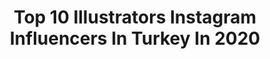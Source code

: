 ---
title: Top 10 Illustrators Instagram Influencers In Turkey In 2020
description: >-
  Find top illustrators Instagram influencers in Turkey in 2020. Most popular hashtags: #illustration #art #drawing #evdekal.
platform: Instagram
profiles:
  - username: "merttugen"
    fullname: >-
      Mert Tugen
    location: "Turkey"
    followers: 27818
    engagement: 433
    commentsToLikes: 0.009229
    id: ck0vzlrby9q4x0i19uc4zx7p4
    verified: false
    hashtags: "#selfportrait, #thebeatles, #nowhereman, #tamagotchi"
  - username: "ayseinanillustration"
    fullname: >-
      Ayşe İnan Illustration
    location: "Turkey"
    followers: 5233
    engagement: 969
    commentsToLikes: 0.080690
    id: ck14h43u58gbe0i19v4d0ze54
    verified: false
    hashtags: "#mardin, #conceptualart, #akrilik, #illustrasyon"
  - username: "magn0liaa"
    fullname: >-
      Magnolia Nazemi
    location: "Turkey"
    followers: 12355
    engagement: 1035
    commentsToLikes: 0.024351
    id: ck0vyo1nm4y450i1935qip8mo
    verified: false
    hashtags: "#repost, #flight752, #saveplanet, #internationalwomensday"
  - username: "haakankeles"
    fullname: >-
      Hakan Keleş
    location: "Turkey"
    followers: 66443
    engagement: 1013
    commentsToLikes: 0.007164
    id: ck0vyxiba69l70i1906j77a4i
    verified: false
    hashtags: "#gaziantep, #design, #gotham, #worldanimalday"
  - username: "erencanerpolat"
    fullname: >-
      Eren Caner Polat
    location: "Turkey"
    followers: 49375
    engagement: 1616
    commentsToLikes: 0.003412
    id: ck137ks7pc1kw0i19jhenv2hc
    verified: false
    hashtags: "#evdekal, #stayathome"
  - username: "sedatgirgin"
    fullname: >-
      Sedat Girgin
    location: "Turkey"
    followers: 38497
    engagement: 440
    commentsToLikes: 0.006255
    id: ck55l5erh0syx0i110qtm54f7
    verified: false
    hashtags: "#ayhansicimo, #theguideistanbul, #evdeg, #ne"
  - username: "gulsah_alcin_ozek"
    fullname: >-
      Gülşah Alçın Özek
    location: "Turkey"
    followers: 3387
    engagement: 1580
    commentsToLikes: 0.019391
    id: ck14l6kd0t41i0i19vry8ww46
    verified: false
    hashtags: "#childrenbook, #artmash, #littleprincebook, #evdekalkitapoku"
  - username: "pembeyazkedi"
    fullname: >-
      Seda Koru-Dijital Art
    location: "Turkey"
    followers: 67437
    engagement: 482
    commentsToLikes: 0.028243
    id: ck5c598rw30c40i11owrh7ajx
    verified: false
    hashtags: "#8mart, #okul, #evdekal, #kitapa"
  - username: "ertacaltinoz"
    fullname: >-
      Ertaç Altınöz
    location: "Turkey"
    followers: 19439
    engagement: 695
    commentsToLikes: 0.028039
    id: ck0ubsnimf9rp0i19voc1e6se
    verified: false
    hashtags: "#inoctober, #diablo4, #pera, #fanartsunday"
  - username: "muratkalkaman"
    fullname: >-
      murat kalkavan
    location: "Turkey"
    followers: 5931
    engagement: 846
    commentsToLikes: 0.025500
    id: ck137wgksde4g0i19vl39m2yn
    verified: false
    hashtags: "#kazda, #dribbblers, #eidmubarak, #sticker"
---